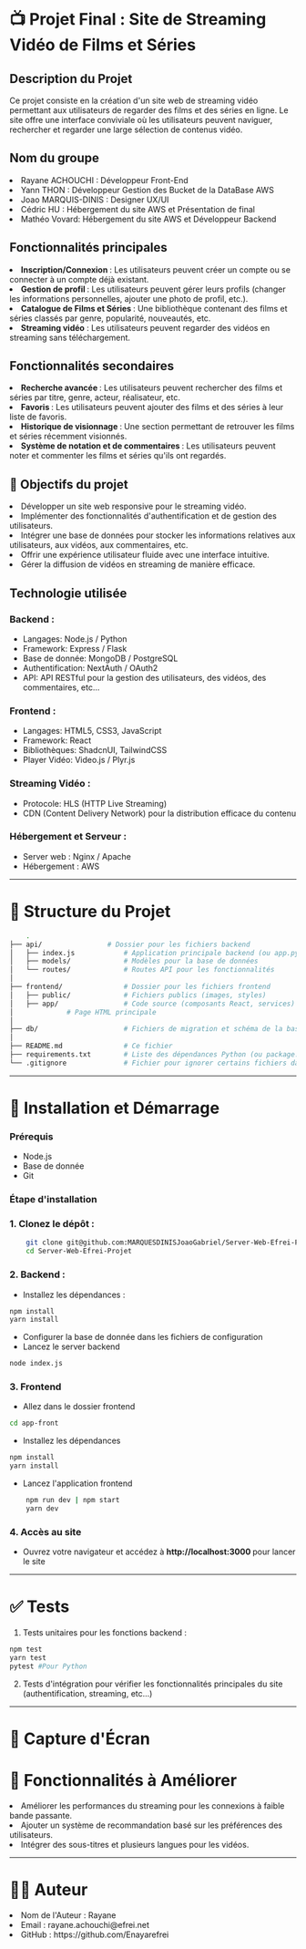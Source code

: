 # 📺 Projet Final : Site de Streaming Vidéo de Films et Séries

## Description du Projet

Ce projet consiste en la création d'un site web de streaming vidéo permettant aux utilisateurs de regarder des films et des séries en ligne. Le site offre une interface conviviale où les utilisateurs peuvent naviguer, rechercher et regarder une large sélection de contenus vidéo.

## Nom du groupe

<li> Rayane ACHOUCHI : Développeur Front-End </li>
<li> Yann THON : Développeur Gestion des Bucket de la DataBase AWS</li>
<li> Joao MARQUIS-DINIS : Designer UX/UI</li>
<li> Cédric HU : Hébergement du site AWS et Présentation de final </li>
<li> Mathéo Vovard: Hébergement du site AWS et Développeur Backend </li>

## Fonctionnalités principales

<li> <strong> Inscription/Connexion </strong> : Les utilisateurs peuvent créer un compte ou se connecter à un compte déjà existant. </li>
<li> <strong> Gestion de profil </strong> : Les utilisateurs peuvent gérer leurs profils (changer les informations personnelles, ajouter une photo de profil, etc.). </li>
<li> <strong>Catalogue de Films et Séries </strong> : Une bibliothèque contenant des films et séries classés par genre, popularité, nouveautés, etc. </li>
<li> <strong>Streaming vidéo</strong> : Les utilisateurs peuvent regarder des vidéos en streaming sans téléchargement. </li>

## Fonctionnalités secondaires

<li> <strong>Recherche avancée </strong>: Les utilisateurs peuvent rechercher des films et séries par titre, genre, acteur, réalisateur, etc.</li>
<li> <strong> Favoris </strong> : Les utilisateurs peuvent ajouter des films et des séries à leur liste de favoris.
</li>
<li> <strong>Historique de visionnage </strong>: Une section permettant de retrouver les films et séries récemment visionnés. </li>
<li> <strong> Système de notation et de commentaires </strong> : Les utilisateurs peuvent noter et commenter les films et séries qu'ils ont regardés. </li>

## 🎯 Objectifs du projet

<li> Développer un site web responsive pour le streaming vidéo.</li>
<li> Implémenter des fonctionnalités d'authentification et de gestion des utilisateurs.
</li>
<li> Intégrer une base de données pour stocker les informations relatives aux utilisateurs, aux vidéos, aux commentaires, etc.</li>
<li> Offrir une expérience utilisateur fluide avec une interface intuitive.</li>
<li> Gérer la diffusion de vidéos en streaming de manière efficace.</li>

## Technologie utilisée 

### Backend :
<ul>  
    <li>Langages: Node.js / Python</li>
    <li>Framework: Express / Flask</li>
    <li>Base de donnée: MongoDB / PostgreSQL</li>
    <li>Authentification: NextAuth / OAuth2</li>
    <li>API: API RESTful pour la gestion des utilisateurs, des vidéos, des commentaires, etc... </li>
</ul>

### Frontend :

<ul>
<li>Langages: HTML5, CSS3, JavaScript </li>
<li>Framework: React</li>
<li>Bibliothèques: ShadcnUI, TailwindCSS</li>
<li>Player Vidéo: Video.js / Plyr.js</li>
</ul>

### Streaming Vidéo :
<ul>
<li>Protocole: HLS (HTTP Live Streaming)</li>
<li>CDN (Content Delivery Network) pour la distribution efficace du contenu</li>
</ul>

### Hébergement et Serveur :
<ul>
<li>Server web : Nginx / Apache</li>
<li>Hébergement : AWS</li>
</ul>
<hr>

# 📁 Structure du Projet

```bash
    .
├── api/                # Dossier pour les fichiers backend
│   ├── index.js            # Application principale backend (ou app.py pour Python)
│   ├── models/             # Modèles pour la base de données
│   └── routes/             # Routes API pour les fonctionnalités
│
├── frontend/               # Dossier pour les fichiers frontend
│   ├── public/             # Fichiers publics (images, styles)
│   ├── app/                # Code source (composants React, services)
│             # Page HTML principale
│
├── db/                     # Fichiers de migration et schéma de la base de données
│
├── README.md               # Ce fichier
├── requirements.txt        # Liste des dépendances Python (ou package.json pour Node.js)
└── .gitignore              # Fichier pour ignorer certains fichiers dans git
```
<hr>

# 🚀 Installation et Démarrage 

### Prérequis

<ul>
<li> Node.js </li>
<li> Base de donnée </li>
<li> Git </li> 
</ul>

### Étape d'installation

### 1. Clonez le dépôt :
```bash
    git clone git@github.com:MARQUESDINISJoaoGabriel/Server-Web-Efrei-Projet.git
    cd Server-Web-Efrei-Projet
```
### 2. Backend :
<ul>
<li> Installez les dépendances :</li>
</ul>

```bash
npm install
yarn install
```

<ul>
<li> Configurer la base de donnée dans les fichiers de configuration </li>
<li> Lancez le server backend </li>
</ul>

```bash
node index.js
```

### 3. Frontend

<ul>
<li> Allez dans le dossier frontend </li>
</ul>

```bash
cd app-front
```

<ul>
<li> Installez les dépendances </li>
</ul>

```bash
npm install
yarn install
```

<ul>
<li> Lancez l'application frontend </li>
</ul>

```bash
    npm run dev | npm start
    yarn dev
```

### 4. Accès au site

<ul>
<li>
    Ouvrez votre navigateur et accédez à <strong> http://localhost:3000 </strong>pour lancer le site
</li>
</ul>
<hr>

# ✅ Tests

1. Tests unitaires pour les fonctions backend :
 
```bash
npm test
yarn test
pytest #Pour Python
```
2. Tests d'intégration pour vérifier les fonctionnalités principales du site (authentification, streaming, etc...)

<hr>

# 🎨 Capture d'Écran

# 📌 Fonctionnalités à Améliorer

<li> Améliorer les performances du streaming pour les connexions à faible bande passante. </li>
<li> Ajouter un système de recommandation basé sur les préférences des utilisateurs. </li>
<li> Intégrer des sous-titres et plusieurs langues pour les vidéos.</li>

<hr>

# 👨‍💻 Auteur

<li> Nom de l'Auteur : Rayane</li>
<li> Email : rayane.achouchi@efrei.net</li>
<li> GitHub : https://github.com/Enayarefrei</li>




